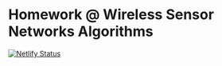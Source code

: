 # Homework @ Wireless Sensor Networks Algorithms

[![Netlify Status](https://api.netlify.com/api/v1/badges/da9e347f-ba1c-42db-a4c9-07a32155d765/deploy-status)](https://app.netlify.com/sites/arsw-arpad/deploys)
